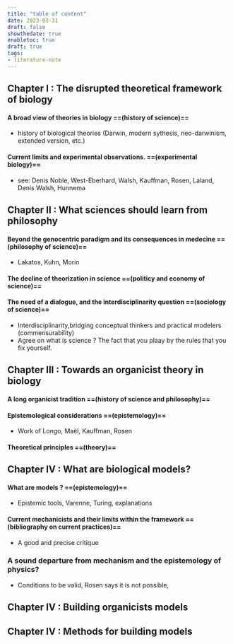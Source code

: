 ```yaml
---
title: "table of content"
date: 2023-03-31
draft: false
showthedate: true
enabletoc: true
draft: true
tags:
- literature-note
---
```


## **Chapter I** : The disrupted theoretical framework of biology 

#### A broad view of theories in biology ==(**history of science**)==

- history of biological theories (Darwin, modern sythesis, neo-darwinism, extended version, etc.)

#### Current limits and experimental observations. ==(experimental biology)==

- see: Denis Noble, West-Eberhard, Walsh, Kauffman, Rosen, Laland, Denis Walsh, Hunnema

## **Chapter II** : What sciences should learn from philosophy 

#### Beyond the genocentric paradigm and its consequences in medecine ==(philosophy of science)==

- Lakatos, Kuhn, Morin

#### The decline of theorization in science ==(politicy and economy of science)==


#### The need of a dialogue, and the interdisciplinarity question ==(sociology of science)==

- Interdisciplinarity,bridging conceptual thinkers and practical modelers (commensurability)
- Agree on what is science ? The fact that you plaay by the rules that you fix yourself. 

## Chapter III : Towards an organicist theory in biology

#### A long organicist tradition ==(history of science and philosophy)==

#### Epistemological considerations ==(epistemology)==

- Work of Longo, Maël, Kauffman, Rosen

#### Theoretical principles  ==(theory)==

## Chapter IV : What are biological models?

#### What are models ? ==(epistemology)==

- Epistemic tools, Varenne, Turing, explanations

#### Current mechanicists and their limits within the framework ==(bibliography on current practices)==

- A good and precise critique

### A sound departure from mechanism and the epistemology of physics?

- Conditions to be valid, Rosen says it is not possible,


## Chapter IV : Building organicists models



## Chapter IV : Methods for building models

